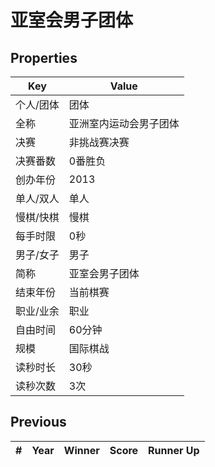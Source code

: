 # 亚室会男子团体

## Properties

| Key | Value |
| --- | ----- |
| 个人/团体 | 团体 |
| 全称 | 亚洲室内运动会男子团体 |
| 决赛 | 非挑战赛决赛 |
| 决赛番数 | 0番胜负 |
| 创办年份 | 2013 |
| 单人/双人 | 单人 |
| 慢棋/快棋 | 慢棋 |
| 每手时限 | 0秒 |
| 男子/女子 | 男子 |
| 简称 | 亚室会男子团体 |
| 结束年份 | 当前棋赛 |
| 职业/业余 | 职业 |
| 自由时间 | 60分钟 |
| 规模 | 国际棋战 |
| 读秒时长 | 30秒 |
| 读秒次数 | 3次 |

## Previous

| # | Year | Winner | Score | Runner Up |
| --- | --- | --- | --- | --- |

